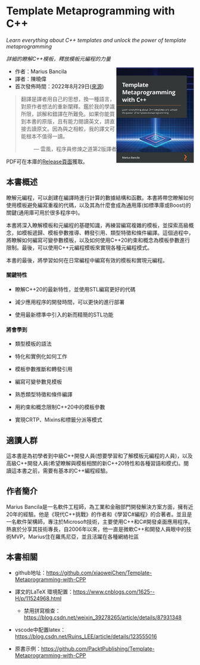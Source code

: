 # Template Metaprogramming with C++  

*Learn everything about C++ templates and unlock the power of template metaprogramming*

*詳細的瞭解C++模板，釋放模板元編程的力量*

 <a href=""><img src="cover.jpg" height="256px" align="right"></a>

* 作者：Marius Bancila   
* 譯者：陳曉偉
* 首次發佈時間：2022年8月29日([來源](https://www.amazon.sg/Template-Metaprogramming-template-metaprogramming-efficient/dp/1803243457/ref=sr_1_1?keywords=Template+Metaprogramming+with+C%2B%2B&qid=1671973833&sr=8-1))

> 翻譯是譯者用自己的思想，換一種語言，對原作者想法的重新闡釋。鑑於我的學識所限，誤解和錯譯在所難免。如果你能買到本書的原版，且有能力閱讀英文，請直接去讀原文。因為與之相較，我的譯文可能根本不值得一讀。
>
> <p align="right"> — 雲風，程序員修煉之道第2版譯者</p>

PDF可在本庫的[Release頁面](https://github.com/xiaoweiChen/Template-Metaprogramming-with-CPP/releases)獲取。

## 本書概述

瞭解元編程，可以創建在編譯時進行計算的數據結構和函數。本書將帶您瞭解如何使用模板避免編寫重複的代碼，以及其為什麼會成為通用庫(如標準庫或Boost)的關鍵(通用庫可用於很多程序中)。

本書將深入瞭解模板和元編程的基礎知識，再練習編寫複雜的模板，並探索高級概念，如模板遞歸、模板參數推導、轉發引用、類型特徵和條件編譯。這個過程中，將瞭解如何編寫可變參數模板，以及如何使用C++20約束和概念為模板參數進行限制。最後，可以使用C++元編程模板來實現各種元編程模式。

本書的最後，將學習如何在日常編程中編寫有效的模板和實現元編程。

#### 關鍵特性

- 瞭解C++20的最新特性，並使用STL編寫更好的代碼

- 減少應用程序的開發時間，可以更快的進行部署
- 使用最新標準中引入的新而精簡的STL功能

#### 將會學到

- 類型模板的語法

- 特化和實例化如何工作

- 模板參數推斷和轉發引用

- 編寫可變參數見模板

- 熟悉類型特徵和條件編譯

- 用約束和概念限制C++20中的模板參數

- 實現CRTP、Mixins和標籤分派等模式

  

## 適讀人群

這本書是為初學者到中級C++開發人員(想要學習和了解模板元編程的人員)，以及高級C++開發人員(希望瞭解與模板相關的新C++20特性和各種習語和模式)。閱讀這本書之前，需要有基本的C++編程經驗。



## 作者簡介

Marius Bancila是一名軟件工程師，為工業和金融部門開發解決方案方面，擁有近20年的經驗。他是《現代C++挑戰》的作者和《學習C\#編程》的合著者。並且是一名軟件架構師，專注於Microsoft技術，主要使用C++和C\#開發桌面應用程序。熱衷於分享其技術專長，自2006年以來，他一直是微軟C++和開發人員眼中的技術MVP。Marius住在羅馬尼亞，並且活躍在各種網絡社區



## 本書相關

* github地址：https://github.com/xiaoweiChen/Template-Metaprogramming-with-CPP
* 譯文的LaTeX 環境配置：https://www.cnblogs.com/1625--H/p/11524968.html 
  * 禁用拼寫檢查：https://blog.csdn.net/weixin_39278265/article/details/87931348

* vscode中配置latex：https://blog.csdn.net/Ruins_LEE/article/details/123555016
* 原書示例：https://github.com/PacktPublishing/Template-Metaprogramming-with-CPP

